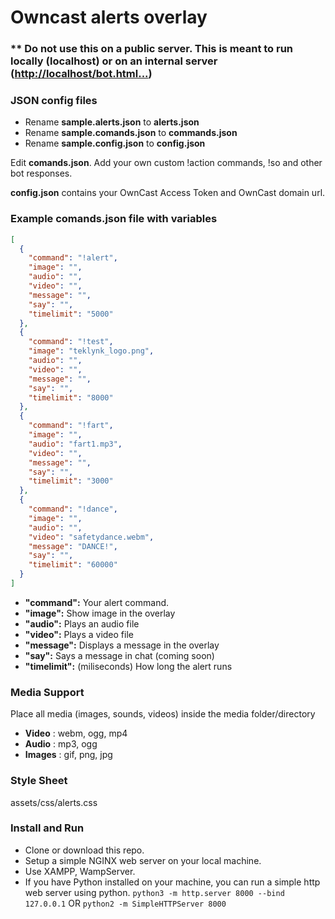 # Owncast alerts overlay

### ** Do not use this on a public server. This is meant to run locally (localhost) or on an internal server ([http://localhost/bot.html...](http://localhost/bot.html...))

### JSON config files

- Rename **sample.alerts.json** to **alerts.json**
- Rename **sample.comands.json** to **commands.json**
- Rename **sample.config.json** to **config.json**

Edit **comands.json**. Add your own custom !action commands, !so and other bot responses.

**config.json** contains your OwnCast Access Token and OwnCast domain url.

### Example comands.json file with variables
```json
[
  {
    "command": "!alert",
    "image": "",
    "audio": "",
    "video": "",
    "message": "",
    "say": "",
    "timelimit": "5000"
  },
  {
    "command": "!test",
    "image": "teklynk_logo.png",
    "audio": "",
    "video": "",
    "message": "",
    "say": "",
    "timelimit": "8000"
  },
  {
    "command": "!fart",
    "image": "",
    "audio": "fart1.mp3",
    "video": "",
    "message": "",
    "say": "",
    "timelimit": "3000"
  },
  {
    "command": "!dance",
    "image": "",
    "audio": "",
    "video": "safetydance.webm",
    "message": "DANCE!",
    "say": "",
    "timelimit": "60000"
  }
]
```

- **"command":** Your alert command.
- **"image":** Show image in the overlay
- **"audio":** Plays an audio file
- **"video":** Plays a video file
- **"message":** Displays a message in the overlay
- **"say":** Says a message in chat (coming soon)
- **"timelimit":** (miliseconds) How long the alert runs

### Media Support
Place all media (images, sounds, videos) inside the media folder/directory

- **Video** : webm, ogg, mp4
- **Audio** : mp3, ogg
- **Images** : gif, png, jpg

### Style Sheet

assets/css/alerts.css

### Install and Run

- Clone or download this repo.
- Setup a simple NGINX web server on your local machine.
- Use XAMPP, WampServer.
- If you have Python installed on your machine, you can run a simple http web server using python. `python3 -m http.server 8000 --bind 127.0.0.1` OR `python2 -m SimpleHTTPServer 8000`
